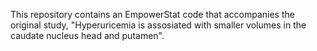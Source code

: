 This repository contains an EmpowerStat code that accompanies the original study, "Hyperuricemia is assosiated with smaller volumes in the caudate nucleus head and putamen".
